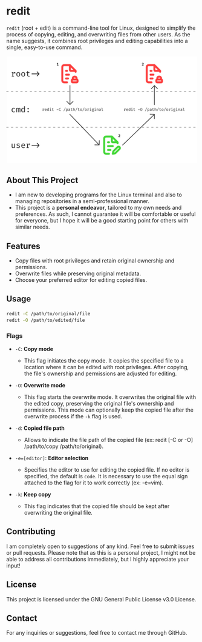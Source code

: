 # redit

`redit` (root + edit) is a command-line tool for Linux, designed to simplify the process of copying, editing, and overwriting files from other users. As the name suggests, it combines root privileges and editing capabilities into a single, easy-to-use command.

![Main Graphic](img/main_graphic_white.jpg)


## About This Project

- I am new to developing programs for the Linux terminal and also to managing repositories in a semi-professional manner.
- This project is a **personal endeavor**, tailored to my own needs and preferences. As such, I cannot guarantee it will be comfortable or useful for everyone, but I hope it will be a good starting point for others with similar needs.

## Features

- Copy files with root privileges and retain original ownership and permissions.
- Overwrite files while preserving original metadata.
- Choose your preferred editor for editing copied files.

## Usage

```sh
redit -C /path/to/original/file
redit -O /path/to/edited/file
```

### Flags

- `-C`: **Copy mode**
  - This flag initiates the copy mode. It copies the specified file to a location where it can be edited with root privileges. After copying, the file's ownership and permissions are adjusted for editing.

- `-O`: **Overwrite mode**
  - This flag starts the overwrite mode. It overwrites the original file with the edited copy, preserving the original file's ownership and permissions. This mode can optionally keep the copied file after the overwrite process if the `-k` flag is used.

- `-d`: **Copied file path**
  - Allows to indicate the file path of the copied file (ex: redit [-C or -O] /path/to/copy /path/to/original).

- `-e=[editor]`: **Editor selection**
  - Specifies the editor to use for editing the copied file. If no editor is specified, the default is `code`. It is necessary to use the equal sign attached to the flag for it to work correctly (ex: -e=vim).

- `-k`: **Keep copy**
  - This flag indicates that the copied file should be kept after overwriting the original file.

## Contributing

I am completely open to suggestions of any kind. Feel free to submit issues or pull requests. Please note that as this is a personal project, I might not be able to address all contributions immediately, but I highly appreciate your input!

## License

This project is licensed under the GNU General Public License v3.0 License.

## Contact

For any inquiries or suggestions, feel free to contact me through GitHub.
